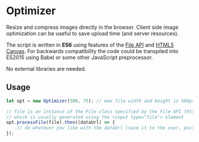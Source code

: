 # Optimizer
Resize and compress images directly in the browser.
Client side image optimization can be useful to save upload time (and server resources).

The script is written in **ES6** using features of the [File API](https://w3c.github.io/FileAPI/) and [HTML5 Canvas](https://www.w3.org/TR/html5/semantics-scripting.html#the-canvas-element).
For backwards compatibility the code could be transpiled into ES2015 using
Babel or some other JavaScript preprocessor.

No external libraries are needed.
 
## Usage
```javascript
let opt = new Optimizer(500, 75); // max file width and height is 500px, max JPEG compresion ratio is 75

// file is an instance of the File class specified by the File API (https://w3c.github.io/FileAPI/)
// which is usually generated using the <input type="file"> element
opt.processFile(file).then((dataUrl) => {
    // do whatever you like with the dataUrl (save it to the user, post it to the server, display it in <img>...)
});
```
